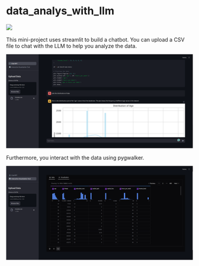 # data_analys_with_llm

<a target="_blank" href="https://cookiecutter-data-science.drivendata.org/">
    <img src="https://img.shields.io/badge/CCDS-Project%20template-328F97?logo=cookiecutter" />
</a>

This mini-project uses streamlit to build a chatbot. You can upload a CSV file to chat with the LLM to help you analyze the data.

![](docs/interface-chatbot.png)

Furthermore, you interact with the data using pygwalker.

![](docs/interaction-interface.png)

